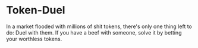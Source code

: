 # Token-Duel
In a market flooded with millions of shit tokens, there's only one thing left to do: Duel with them. If you have a beef with someone, solve it by betting your worthless tokens.
